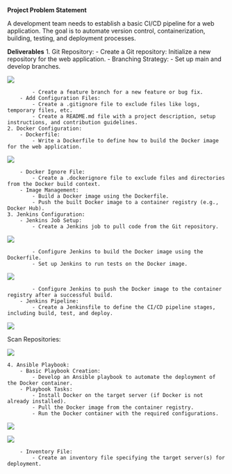 **Project Problem Statement**

A development team needs to establish a basic CI/CD pipeline for a web application. The goal is to automate version control, containerization, building, testing, and deployment processes.

**Deliverables**
    1. Git Repository:
        - Create a Git repository: Initialize a new repository for the web application.
        - Branching Strategy:
            - Set up main and develop branches.

![](image01.png)

            - Create a feature branch for a new feature or bug fix.
        - Add Configuration Files:
            - Create a .gitignore file to exclude files like logs, temporary files, etc.
            - Create a README.md file with a project description, setup instructions, and contribution guidelines.
    2. Docker Configuration:
        - Dockerfile:
            - Write a Dockerfile to define how to build the Docker image for the web application.

![](image02.png)

        - Docker Ignore File:
            - Create a .dockerignore file to exclude files and directories from the Docker build context.
        - Image Management:
            - Build a Docker image using the Dockerfile.
            - Push the built Docker image to a container registry (e.g., Docker Hub).
    3. Jenkins Configuration:
        - Jenkins Job Setup:
            - Create a Jenkins job to pull code from the Git repository.

![](image03.png)

            - Configure Jenkins to build the Docker image using the Dockerfile.
            - Set up Jenkins to run tests on the Docker image.

![](image04.png)

            - Configure Jenkins to push the Docker image to the container registry after a successful build.
        - Jenkins Pipeline:
            - Create a Jenkinsfile to define the CI/CD pipeline stages, including build, test, and deploy.

![](image05.png)

Scan Repositories:

![](image06.png)


    4. Ansible Playbook:
        - Basic Playbook Creation:
            - Develop an Ansible playbook to automate the deployment of the Docker container.
        - Playbook Tasks:
            - Install Docker on the target server (if Docker is not already installed).
            - Pull the Docker image from the container registry.
            - Run the Docker container with the required configurations.

![](image07.png)

![](image08.png)

        - Inventory File:
            - Create an inventory file specifying the target server(s) for deployment.

